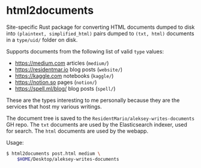 # html2documents

Site-specific Rust package for converting HTML documents dumped to disk into `(plaintext, simplified_html)` pairs dumped to `(txt, html)` documents in a `type/uid/` folder on disk.

Supports documents from the following list of valid `type` values:

* https://medium.com articles (`medium/`)
* https://residentmar.io blog posts (`website/`)
* https://kaggle.com notebooks (`kaggle/`)
* https://notion.so pages (`notion/`)
* https://spell.ml/blog/ blog posts (`spell/`)

These are the types interesting to me personally because they are the services that host my various writings.

The document tree is saved to the `ResidentMario/aleksey-writes-documents` GH repo. The `txt` documents are used by the Elasticsearch indexer, used for search. The `html` documents are used by the webapp.

Usage:

```bash
$ html2documents post.html medium \
    $HOME/Desktop/aleksey-writes-documents
```
